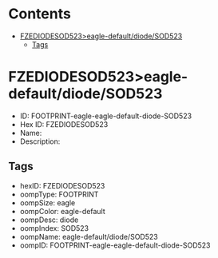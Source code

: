 



Contents
========

* [FZEDIODESOD523>eagle-default/diode/SOD523](#fzediodesod523eagle-defaultdiodesod523)
	* [Tags](#tags)

# FZEDIODESOD523>eagle-default/diode/SOD523

- ID: FOOTPRINT-eagle-eagle-default-diode-SOD523
- Hex ID: FZEDIODESOD523
- Name: 
- Description: 

## Tags

- hexID: FZEDIODESOD523
- oompType: FOOTPRINT
- oompSize: eagle
- oompColor: eagle-default
- oompDesc: diode
- oompIndex: SOD523
- oompName: eagle-default/diode/SOD523
- oompID: FOOTPRINT-eagle-eagle-default-diode-SOD523
